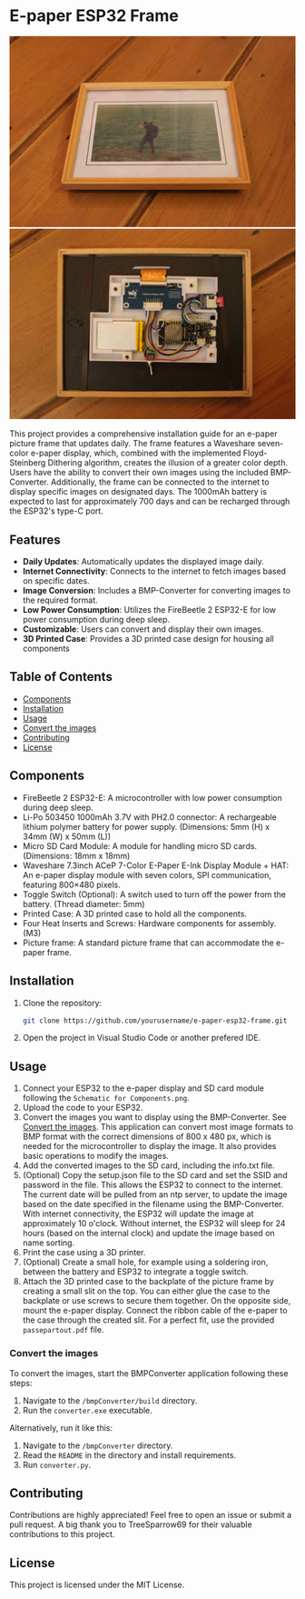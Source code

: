 # E-paper ESP32 Frame

![ESP e-paper frame](images/e-paper-esp32-frame.jpg?raw=true)
![ESP e-paper frame](images/e-paper-esp32-frame-backside.jpg?raw=true)

This project provides a comprehensive installation guide for an e-paper picture frame that updates daily. The frame features a Waveshare seven-color e-paper display, which, combined with the implemented Floyd-Steinberg Dithering algorithm, creates the illusion of a greater color depth. Users have the ability to convert their own images using the included BMP-Converter. Additionally, the frame can be connected to the internet to display specific images on designated days. The 1000mAh battery is expected to last for approximately 700 days and can be recharged through the ESP32's type-C port.

## Features

- **Daily Updates**: Automatically updates the displayed image daily.
- **Internet Connectivity**: Connects to the internet to fetch images based on specific dates.
- **Image Conversion**: Includes a BMP-Converter for converting images to the required format.
- **Low Power Consumption**: Utilizes the FireBeetle 2 ESP32-E for low power consumption during deep sleep.
- **Customizable**: Users can convert and display their own images.
- **3D Printed Case**: Provides a 3D printed case design for housing all components

## Table of Contents

- [Components](#components)
- [Installation](#installation)
- [Usage](#usage)
- [Convert the images](#convert-the-images)
- [Contributing](#contributing)
- [License](#license)


## Components

- FireBeetle 2 ESP32-E: A microcontroller with low power consumption during deep sleep.
- Li-Po 503450 1000mAh 3.7V with PH2.0 connector: A rechargeable lithium polymer battery for power supply. (Dimensions: 5mm (H) x 34mm (W) x 50mm (L))
- Micro SD Card Module: A module for handling micro SD cards. (Dimensions: 18mm x 18mm)
- Waveshare 7.3inch ACeP 7-Color E-Paper E-Ink Display Module + HAT: An e-paper display module with seven colors, SPI communication, featuring 800×480 pixels.
- Toggle Switch (Optional): A switch used to turn off the power from the battery. (Thread diameter: 5mm)
- Printed Case: A 3D printed case to hold all the components.
- Four Heat Inserts and Screws: Hardware components for assembly. (M3)
- Picture frame: A standard picture frame that can accommodate the e-paper frame.


## Installation

1. Clone the repository:
	```sh
	git clone https://github.com/yourusername/e-paper-esp32-frame.git
	```
2. Open the project in Visual Studio Code or another prefered IDE.

## Usage

1. Connect your ESP32 to the e-paper display and SD card module following the `Schematic for Components.png`.
2. Upload the code to your ESP32.
3. Convert the images you want to display using the BMP-Converter. See [Convert the images](#convert-the-images). This application can convert most image formats to BMP format with the correct dimensions of 800 x 480 px, which is needed for the microcontroller to display the image. It also provides basic operations to modify the images.
4. Add the converted images to the SD card, including the info.txt file.
5. (Optional) Copy the setup.json file to the SD card and set the SSID and password in the file. This allows the ESP32 to connect to the internet. The current date will be pulled from an ntp server, to update the image based on the date specified in the filename using the BMP-Converter. With internet connectivity, the ESP32 will update the image at approximately 10 o'clock. Without internet, the ESP32 will sleep for 24 hours (based on the internal clock) and update the image based on name sorting.
6. Print the case using a 3D printer.
7. (Optional) Create a small hole, for example using a soldering iron, between the battery and ESP32 to integrate a toggle switch.
8. Attach the 3D printed case to the backplate of the picture frame by creating a small slit on the top. You can either glue the case to the backplate or use screws to secure them together. On the opposite side, mount the e-paper display. Connect the ribbon cable of the e-paper to the case through the created slit. For a perfect fit, use the provided `passepartout.pdf` file.

### Convert the images

To convert the images, start the BMPConverter application following these steps:

1. Navigate to the `/bmpConverter/build` directory.
2. Run the `converter.exe` executable.

Alternatively, run it like this:
1. Navigate to the `/bmpConverter` directory.
2. Read the `README` in the directory and install requirements.
3. Run `converter.py`.

## Contributing

Contributions are highly appreciated! Feel free to open an issue or submit a pull request. A big thank you to TreeSparrow69 for their valuable contributions to this project.

## License

This project is licensed under the MIT License.
